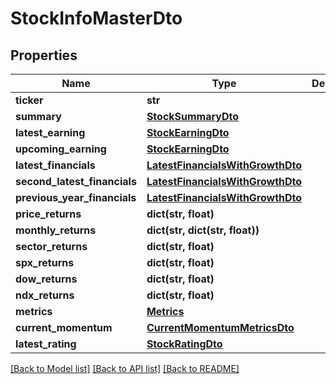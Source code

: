 # StockInfoMasterDto

## Properties
Name | Type | Description | Notes
------------ | ------------- | ------------- | -------------
**ticker** | **str** |  | [optional] 
**summary** | [**StockSummaryDto**](StockSummaryDto.md) |  | [optional] 
**latest_earning** | [**StockEarningDto**](StockEarningDto.md) |  | [optional] 
**upcoming_earning** | [**StockEarningDto**](StockEarningDto.md) |  | [optional] 
**latest_financials** | [**LatestFinancialsWithGrowthDto**](LatestFinancialsWithGrowthDto.md) |  | [optional] 
**second_latest_financials** | [**LatestFinancialsWithGrowthDto**](LatestFinancialsWithGrowthDto.md) |  | [optional] 
**previous_year_financials** | [**LatestFinancialsWithGrowthDto**](LatestFinancialsWithGrowthDto.md) |  | [optional] 
**price_returns** | **dict(str, float)** |  | [optional] 
**monthly_returns** | **dict(str, dict(str, float))** |  | [optional] 
**sector_returns** | **dict(str, float)** |  | [optional] 
**spx_returns** | **dict(str, float)** |  | [optional] 
**dow_returns** | **dict(str, float)** |  | [optional] 
**ndx_returns** | **dict(str, float)** |  | [optional] 
**metrics** | [**Metrics**](Metrics.md) |  | [optional] 
**current_momentum** | [**CurrentMomentumMetricsDto**](CurrentMomentumMetricsDto.md) |  | [optional] 
**latest_rating** | [**StockRatingDto**](StockRatingDto.md) |  | [optional] 

[[Back to Model list]](../README.md#documentation-for-models) [[Back to API list]](../README.md#documentation-for-api-endpoints) [[Back to README]](../README.md)

